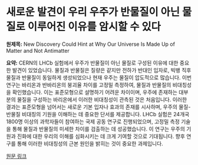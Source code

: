# 새로운 발견이 우리 우주가 반물질이 아닌 물질로 이루어진 이유를 암시할 수 있다

**원제목:** New Discovery Could Hint at Why Our Universe Is Made Up of Matter and Not Antimatter

**요약:** CERN의 LHCb 실험에서 우주가 반물질이 아닌 물질로 구성된 이유에 대한 중요한 발견이 있었습니다.  물질과 반물질은 질량은 같지만 전하가 반대인 입자로, 빅뱅 직후 물질과 반물질이 동일하게 생성되었으나 현재 우주는 물질이 압도적으로 많습니다.  이번 연구는 바리온과 반바리온의 붕괴율 차이를 고정밀 측정하여,  물질과 반물질의 비대칭성을 확인했습니다.  이는 표준모형으로 설명하기 어려운 차이이며,  우주에 존재하는 대부분의 물질을 구성하는 바리온에서 이러한 비대칭성이 관측된 것은 처음입니다.  이러한 결과는  표준모형을 넘어서는 새로운 기본 입자나 효과의 존재를 시사하며,  우주의 물질-반물질 비대칭의 기원을 이해하는 데 중요한 단서를 제공합니다.  LHCb 실험은 24개국 1800명 이상의 과학자들이 참여하는 국제 공동 연구로 진행되었으며,  고정밀 측정 기술을 통해  물질과 반물질의 미세한 차이를 검출하는 데 성공했습니다.  이 연구는 우주의 기원과 진화에 대한 우리의 이해를 심화시키는 데 크게 기여할 것으로 기대됩니다.  향후 연구를 통해 이러한 비대칭성의 근본 원인을 밝히는 것이 중요한 과제입니다.

[원문 링크](https://singularityhub.com/2025/07/22/new-discovery-could-hint-at-why-our-universe-is-made-up-of-matter-and-not-antimatter/)
